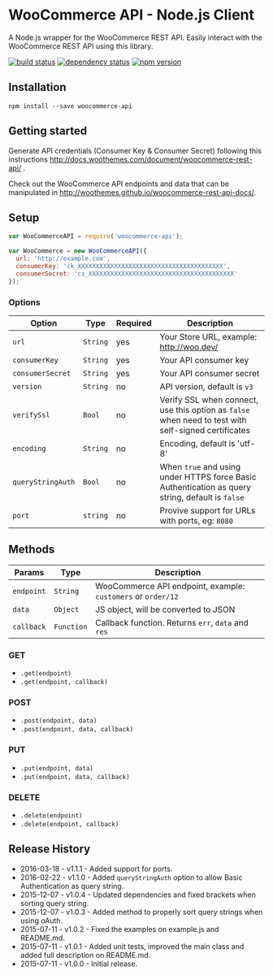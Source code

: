 # WooCommerce API - Node.js Client

A Node.js wrapper for the WooCommerce REST API. Easily interact with the WooCommerce REST API using this library.

[![build status](https://secure.travis-ci.org/woothemes/wc-api-node.svg)](http://travis-ci.org/woothemes/wc-api-node)
[![dependency status](https://david-dm.org/woothemes/wc-api-node.svg)](https://david-dm.org/woothemes/wc-api-node)
[![npm version](https://img.shields.io/npm/v/woocommerce-api.svg)](https://www.npmjs.com/package/woocommerce-api)

## Installation

```
npm install --save woocommerce-api
```

## Getting started

Generate API credentials (Consumer Key & Consumer Secret) following this instructions <http://docs.woothemes.com/document/woocommerce-rest-api/>
.

Check out the WooCommerce API endpoints and data that can be manipulated in <http://woothemes.github.io/woocommerce-rest-api-docs/>.

## Setup

```js
var WooCommerceAPI = require('woocommerce-api');

var WooCommerce = new WooCommerceAPI({
  url: 'http://example.com',
  consumerKey: 'ck_XXXXXXXXXXXXXXXXXXXXXXXXXXXXXXXXXXXXXXXX',
  consumerSecret: 'cs_XXXXXXXXXXXXXXXXXXXXXXXXXXXXXXXXXXXXXXXX'
});
```

### Options

|       Option      |   Type   | Required |                                             Description                                             |
|-------------------|----------|----------|-----------------------------------------------------------------------------------------------------|
| `url`             | `String` | yes      | Your Store URL, example: http://woo.dev/                                                            |
| `consumerKey`     | `String` | yes      | Your API consumer key                                                                               |
| `consumerSecret`  | `String` | yes      | Your API consumer secret                                                                            |
| `version`         | `String` | no       | API version, default is `v3`                                                                        |
| `verifySsl`       | `Bool`   | no       | Verify SSL when connect, use this option as `false` when need to test with self-signed certificates |
| `encoding`        | `String` | no       | Encoding, default is 'utf-8'                                                                        |
| `queryStringAuth` | `Bool`   | no       | When `true` and using under HTTPS force Basic Authentication as query string, default is `false`    |
| `port`            | `string` | no       | Provive support for URLs with ports, eg: `8080`                                                     |

## Methods

|   Params   |    Type    |                         Description                          |
| ---------- | ---------- | ------------------------------------------------------------ |
| `endpoint` | `String`   | WooCommerce API endpoint, example: `customers` or `order/12` |
| `data`     | `Object`   | JS object, will be converted to JSON                         |
| `callback` | `Function` | Callback function. Returns `err`, `data` and `res`           |

### GET

- `.get(endpoint)`
- `.get(endpoint, callback)`

### POST

- `.post(endpoint, data)`
- `.post(endpoint, data, callback)`

### PUT

- `.put(endpoint, data)`
- `.put(endpoint, data, callback)`

### DELETE

- `.delete(endpoint)`
- `.delete(endpoint, callback)`

## Release History

- 2016-03-18 - v1.1.1 - Added support for ports.
- 2016-02-22 - v1.1.0 - Added `queryStringAuth` option to allow Basic Authentication as query string.
- 2015-12-07 - v1.0.4 - Updated dependencies and fixed brackets when sorting query string.
- 2015-12-07 - v1.0.3 - Added method to properly sort query strings when using oAuth.
- 2015-07-11 - v1.0.2 - Fixed the examples on example.js and README.md.
- 2015-07-11 - v1.0.1 - Added unit tests, improved the main class and added full description on README.md.
- 2015-07-11 - v1.0.0 - Initial release.
